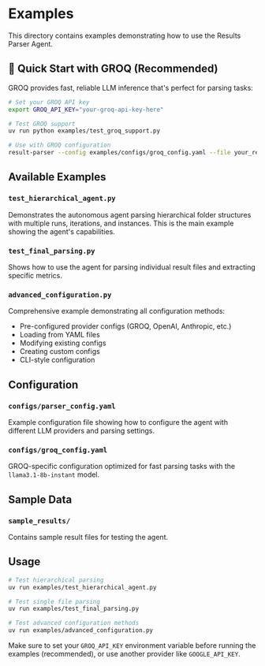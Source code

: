 # Examples

This directory contains examples demonstrating how to use the Results Parser Agent.

## 🚀 Quick Start with GROQ (Recommended)

GROQ provides fast, reliable LLM inference that's perfect for parsing tasks:

```bash
# Set your GROQ API key
export GROQ_API_KEY="your-groq-api-key-here"

# Test GROQ support
uv run python examples/test_groq_support.py

# Use with GROQ configuration
result-parser --config examples/configs/groq_config.yaml --file your_results.txt
```

## Available Examples

### `test_hierarchical_agent.py`
Demonstrates the autonomous agent parsing hierarchical folder structures with multiple runs, iterations, and instances. This is the main example showing the agent's capabilities.

### `test_final_parsing.py`
Shows how to use the agent for parsing individual result files and extracting specific metrics.

### `advanced_configuration.py`
Comprehensive example demonstrating all configuration methods:
- Pre-configured provider configs (GROQ, OpenAI, Anthropic, etc.)
- Loading from YAML files
- Modifying existing configs
- Creating custom configs
- CLI-style configuration

## Configuration

### `configs/parser_config.yaml`
Example configuration file showing how to configure the agent with different LLM providers and parsing settings.

### `configs/groq_config.yaml`
GROQ-specific configuration optimized for fast parsing tasks with the `llama3.1-8b-instant` model.

## Sample Data

### `sample_results/`
Contains sample result files for testing the agent.

## Usage

```bash
# Test hierarchical parsing
uv run examples/test_hierarchical_agent.py

# Test single file parsing
uv run examples/test_final_parsing.py

# Test advanced configuration methods
uv run examples/advanced_configuration.py
```

Make sure to set your `GROQ_API_KEY` environment variable before running the examples (recommended), or use another provider like `GOOGLE_API_KEY`. 